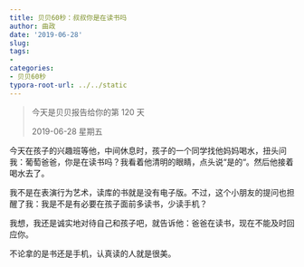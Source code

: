 ```yaml
---
title: 贝贝60秒：叔叔你是在读书吗
author: 曲政
date: '2019-06-28'
slug: 
tags:
- 
categories:
- 贝贝60秒
typora-root-url: ../../static
---
```


>   今天是贝贝报告给你的第 120 天
>
>   2019-06-28 星期五

今天在孩子的兴趣班等他，中间休息时，孩子的一个同学找他妈妈喝水，扭头问我：葡萄爸爸，你是在读书吗？我看着他清明的眼睛，点头说“是的“。然后他接着喝水去了。

我不是在表演行为艺术，读库的书就是没有电子版。不过，这个小朋友的提问也担醒了我：我是不是有必要在孩子面前多读书，少读手机？

我想，我还是诚实地对待自己和孩子吧，就告诉他：爸爸在读书，现在不能及时回应你。

不论拿的是书还是手机，认真读的人就是很美。